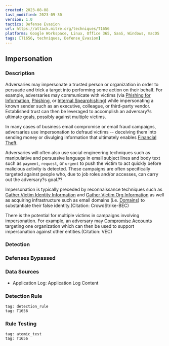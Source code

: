 ```yaml
---
created: 2023-08-08
last_modified: 2023-09-30
version: 1.0
tactics: Defense Evasion
url: https://attack.mitre.org/techniques/T1656
platforms: Google Workspace, Linux, Office 365, SaaS, Windows, macOS
tags: [T1656, techniques, Defense_Evasion]
---
```


## Impersonation

### Description

Adversaries may impersonate a trusted person or organization in order to persuade and trick a target into performing some action on their behalf. For example, adversaries may communicate with victims (via [Phishing for Information](https://attack.mitre.org/techniques/T1598), [Phishing](https://attack.mitre.org/techniques/T1566), or [Internal Spearphishing](https://attack.mitre.org/techniques/T1534)) while impersonating a known sender such as an executive, colleague, or third-party vendor. Established trust can then be leveraged to accomplish an adversary?s ultimate goals, possibly against multiple victims. 
 
In many cases of business email compromise or email fraud campaigns, adversaries use impersonation to defraud victims -- deceiving them into sending money or divulging information that ultimately enables [Financial Theft](https://attack.mitre.org/techniques/T1657).

Adversaries will often also use social engineering techniques such as manipulative and persuasive language in email subject lines and body text such as `payment`, `request`, or `urgent` to push the victim to act quickly before malicious activity is detected. These campaigns are often specifically targeted against people who, due to job roles and/or accesses, can carry out the adversary?s goal.?? 
 
Impersonation is typically preceded by reconnaissance techniques such as [Gather Victim Identity Information](https://attack.mitre.org/techniques/T1589) and [Gather Victim Org Information](https://attack.mitre.org/techniques/T1591) as well as acquiring infrastructure such as email domains (i.e. [Domains](https://attack.mitre.org/techniques/T1583/001)) to substantiate their false identity.(Citation: CrowdStrike-BEC)
 
There is the potential for multiple victims in campaigns involving impersonation. For example, an adversary may [Compromise Accounts](https://attack.mitre.org/techniques/T1586) targeting one organization which can then be used to support impersonation against other entities.(Citation: VEC)

### Detection



### Defenses Bypassed



### Data Sources

  - Application Log: Application Log Content
### Detection Rule

```query
tag: detection_rule
tag: T1656
```

### Rule Testing

```query
tag: atomic_test
tag: T1656
```
